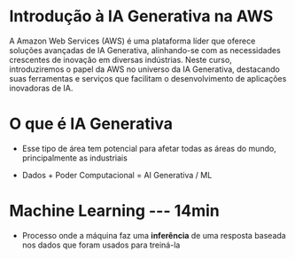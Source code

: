 # Introdução à IA Generativa na AWS

A Amazon Web Services (AWS) é uma plataforma líder que oferece soluções avançadas de IA Generativa, alinhando-se com as necessidades crescentes de inovação em diversas indústrias. Neste curso, introduziremos o papel da AWS no universo da IA Generativa, destacando suas ferramentas e serviços que facilitam o desenvolvimento de aplicações inovadoras de IA.

# O que é IA Generativa

- Esse tipo de área tem potencial para afetar todas as áreas do mundo, principalmente as industriais

- Dados + Poder Computacional = AI Generativa / ML

# Machine Learning --- 14min

- Processo onde a máquina faz uma **inferência** de uma resposta baseada nos dados que foram usados para treiná-la

